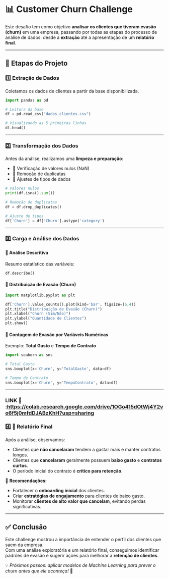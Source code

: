 # 📊 Customer Churn Challenge  

Este desafio tem como objetivo **analisar os clientes que tiveram evasão (churn)** em uma empresa, passando por todas as etapas do processo de análise de dados: desde a **extração** até a apresentação de um **relatório final**.  

---

## 🚀 Etapas do Projeto  

### 1️⃣ Extração de Dados  
Coletamos os dados de clientes a partir da base disponibilizada.  

```python
import pandas as pd  

# Leitura da base
df = pd.read_csv("dados_clientes.csv")

# Visualizando as 5 primeiras linhas
df.head()
```

---

### 2️⃣ Transformação dos Dados  
Antes da análise, realizamos uma **limpeza e preparação**:  

- 🔎 Verificação de valores nulos (NaN)  
- 📑 Remoção de duplicatas  
- 🔧 Ajustes de tipos de dados  

```python
# Valores nulos
print(df.isna().sum())

# Remoção de duplicatas
df = df.drop_duplicates()

# Ajuste de tipos
df['Churn'] = df['Churn'].astype('category')
```

---

### 3️⃣ Carga e Análise dos Dados  

#### 📌 Análise Descritiva  
Resumo estatístico das variáveis:  

```python
df.describe()
```

#### 📌 Distribuição de Evasão (Churn)  
```python
import matplotlib.pyplot as plt  

df['Churn'].value_counts().plot(kind='bar', figsize=(6,4))
plt.title("Distribuição de Evasão (Churn)")
plt.xlabel("Churn (Sim/Não)")
plt.ylabel("Quantidade de Clientes")
plt.show()
```

#### 📌 Contagem de Evasão por Variáveis Numéricas  
Exemplo: **Total Gasto** e **Tempo de Contrato**  

```python
import seaborn as sns  

# Total Gasto
sns.boxplot(x='Churn', y='TotalGasto', data=df)

# Tempo de Contrato
sns.boxplot(x='Churn', y='TempoContrato', data=df)
```

---

### LINK 🤖 :https://colab.research.google.com/drive/1OGo415dOtWj4Y2vo6f5j0mfdDJABzKhH?usp=sharing

### 4️⃣ 📑 Relatório Final  

Após a análise, observamos:  
- Clientes que **não cancelaram** tendem a gastar mais e manter contratos longos.  
- Clientes que **cancelaram** geralmente possuem **baixo gasto** e **contratos curtos**.  
- O período inicial do contrato é **crítico para retenção**.  

📌 **Recomendações:**  
- Fortalecer o **onboarding inicial** dos clientes.  
- Criar **estratégias de engajamento** para clientes de baixo gasto.  
- Monitorar **clientes de alto valor que cancelam**, evitando perdas significativas.  

---

## ✅ Conclusão  

Este challenge mostrou a importância de entender o perfil dos clientes que saem da empresa.  
Com uma análise exploratória e um relatório final, conseguimos identificar padrões de evasão e sugerir ações para melhorar a **retenção de clientes**.  

💡 *Próximos passos: aplicar modelos de Machine Learning para prever o churn antes que ele aconteça!* 🔮  
